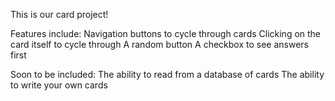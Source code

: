 This is our card project!

Features include:
      Navigation buttons to cycle through cards
      Clicking on the card itself to cycle through
      A random button
      A checkbox to see answers first

Soon to be included:
      The ability to read from a database of cards
      The ability to write your own cards
